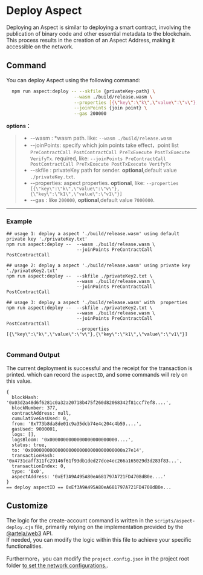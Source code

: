 # Deploy Aspect

Deploying an Aspect is similar to deploying a smart contract, involving the publication of binary code and other
essential metadata to the blockchain. This process results in the creation of an Aspect Address, making it accessible on
the network.

## Command

You can deploy Aspect using the following command:

```bash
  npm run aspect:deploy -- --skfile {privateKey-path} \
                         --wasm ./build/release.wasm \
                         --properties [{\"key\":\"k\",\"value\":\"v\"},{\"key\":\"k1\",\"value\":\"v1\"}] \
                         --joinPoints {join point} \
                         --gas 200000
```
**options：**
> * --wasm : *wasm path. like: `--wasm ./build/release.wasm `
> * --joinPoints: specify which join points take effect，point list `PreContractCall PostContractCall PreTxExecute PostTxExecute VerifyTx`. required, like: `--joinPoints PreContractCall PostContractCall PreTxExecute PostTxExecute VerifyTx`
> * --skfile : privateKey path for sender. **optional**,default value `./privateKey.txt`.
> * --properties: aspect properties. **optional**, like: `--properties [{\"key\":\"k\",\"value\":\"v\"},{\"key\":\"k1\",\"value\":\"v1\"}]`
> * --gas : like `200000`, **optional**,default value `7000000`.

---

### Example

```shell
## usage 1: deploy a aspect './build/release.wasm' using default private key './privateKey.txt'
npm run aspect:deploy --  --wasm ./build/release.wasm \
                          --joinPoints PreContractCall PostContractCall

## usage 2: deploy a aspect './build/release.wasm' using private key './privateKey2.txt'
npm run aspect:deploy --  --skfile ./privateKey2.txt \
						  --wasm ./build/release.wasm \
                          --joinPoints PreContractCall PostContractCall

## usage 3: deploy a aspect './build/release.wasm' with  properties
npm run aspect:deploy --  --skfile ./privateKey2.txt \
						  --wasm ./build/release.wasm \
                          --joinPoints PreContractCall PostContractCall
                          --properties [{\"key\":\"k\",\"value\":\"v\"},{\"key\":\"k1\",\"value\":\"v1\"}]
                          
```

### Command Output

The current deployment is successful and the receipt for the transaction is printed. which can record the `aspectID`, and some commands will rely on this value.

```shell
{
  blockHash: '0x03d2a48d6f6281c0a32a20718b475f260d82068342f81ccf7ef8....',
  blockNumber: 377,
  contractAddress: null,
  cumulativeGasUsed: 0,
  from: '0x773b8da8de01c9a35dcb74e4c204c4b59....',
  gasUsed: 9000001,
  logs: [],
  logsBloom: '0x0000000000000000000000000....',
  status: true,
  to: '0x0000000000000000000000000000000000a27e14',
  transactionHash: '0x4731caff311fc29146f61f93db1ded27dce4ec266a165029d3d283f83...',
  transactionIndex: 0,
  type: '0x0',
  aspectAddress: '0xEf3A9A495A80eA681797A721FD4708dB0e....'
}
== deploy aspectID == 0xEf3A9A495A80eA681797A721FD4708dB0e...
```

## Customize

The logic for the create-account command is written in the `scripts/aspect-deploy.cjs` file, primarily relying on the
implementation provided by the [@artela/web3](/develop/client/artela-web3.js) API.   
If needed, you can modify the logic within this file to achieve your specific functionalities.

Furthermore，you can modify the `project.config.json` in the project root folder [to set the network configurations.](/develop/reference/aspect-tool/config#2network-rpc).
